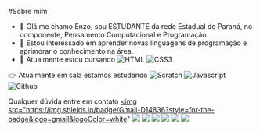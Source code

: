 #Sobre mim


- 👋 Olá me chamo Enzo, sou ESTUDANTE da rede Estadual do Paraná, no componente, Pensamento Computacional e Programação
- 👀 Estou interessado em aprender novas linguagens de programação e aprimorar o conhecimento na área.
- 🌱 Atualmente estou cursando
![HTML](https://img.shields.io/badge/HTML5-E34F26?style=for-the-badge&logo=html5&logoColor=white)
![CSS3](https://img.shields.io/badge/CSS3-1572B6?style=for-the-badge&logo=css3&logoColor=white)

👉 Atualmente em sala estamos estudando
![Scratch](https://img.shields.io/badge/Scratch-4D97FF?style=for-the-badge&logo=Scratch&logoColor=white)
![Javascript](https://img.shields.io/badge/JavaScript-323330?style=for-the-badge&logo=javascript&logoColor=F7DF1E)
![Github](https://img.shields.io/badge/GitHub-100000?style=for-the-badge&logo=github&logoColor=white)

Qualquer dúvida entre em contato
<a href=".enzo.movio@escola.pr.gov.br." target="_blank"><img src="https://img.shields.io/badge/Gmail-D14836?style=for-the-badge&logo=gmail&logoColor=white&quot; 
![](https://media1.tenor.com/m/ZZGMTHO-BWUAAAAC/davy-jones-gameplayrj.gif)
![](https://media1.tenor.com/m/ZZGMTHO-BWUAAAAC/davy-jones-gameplayrj.gif)
![](https://media1.tenor.com/m/ZZGMTHO-BWUAAAAC/davy-jones-gameplayrj.gif)
![](https://media1.tenor.com/m/ZZGMTHO-BWUAAAAC/davy-jones-gameplayrj.gif)
![](https://media1.tenor.com/m/ZZGMTHO-BWUAAAAC/davy-jones-gameplayrj.gif)
![](https://media1.tenor.com/m/ZZGMTHO-BWUAAAAC/davy-jones-gameplayrj.gif)
